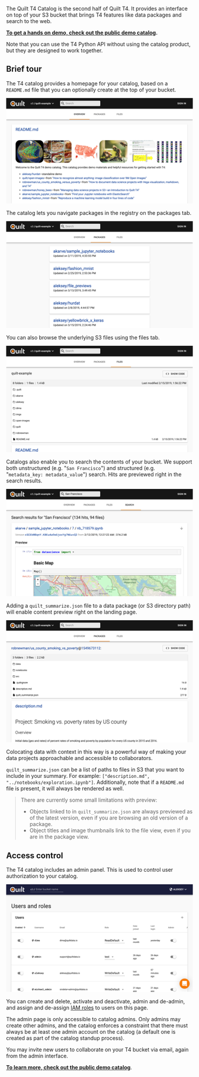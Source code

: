 The Quilt T4 Catalog is the second half of Quilt T4. It provides an interface on top of your S3 bucket that brings T4 features like data packages and search to the web.

**[To get a hands on demo, check out the public demo catalog](https://allencell.quiltdata.com/b/quilt-example).**

Note that you can use the T4 Python API without using the catalog product, but they are designed to work together.

## Brief tour

The T4 catalog provides a homepage for your catalog, based on a `README.md` file that you can optionally create at the top of your bucket.

![](../imgs/catalog_homepage.png)

The catalog lets you navigate packages in the registry on the packages tab.

![](../imgs/catalog_packages_tab.png)

You can also browse the underlying S3 files using the files tab.

![](../imgs/catalog_files_tab.png)

Catalogs also enable you to search the contents of your bucket. We support both unstructured  (e.g. "`San Francisco`") and structured (e.g. "`metadata_key: metadata_value`") search. Hits are previewed right in the search results.

![](../imgs/catalog_search.png)

Adding a `quilt_summarize.json` file to a data package (or S3 directory path) will enable content preview right on the landing page.

![](../imgs/catalog_package_landing_page.png)

Colocating data with context in this way is a powerful way of making your data projects approachable and accessible to collaborators.

`quilt_summarize.json` can be a list of paths to files in S3 that you want to include in your summary. For example: `["description.md", "../notebooks/exploration.ipynb"]`. Additionally, note that if a `README.md` file is present, it will always be rendered as well.

> There are currently some small limitations with preview:
>
> * Objects linked to in `quilt_summarize.json` are always previewed as of the latest version, even if you are browsing an old version of a package.
> * Object titles and image thumbnails link to the file view, even if you are in the package view.

## Access control

The T4 catalog includes an admin panel. This is used to control user authorization to your catalog.

![](../imgs/catalog_admin_panel.png)

You can create and delete, activate and deactivate, admin and de-admin, and assign and de-assign [IAM roles](https://docs.aws.amazon.com/IAM/latest/UserGuide/id_roles.html) to users on this page.

The admin page is only accessible to catalog admins. Only admins may create other admins, and the catalog enforces a constraint that there must always be at least one admin account on the catalog (a default one is created as part of the catalog standup process).

You may invite new users to collaborate on your T4 bucket via email, again from the admin interface.

**[To learn more, check out the public demo catalog](https://allencell.quiltdata.com/b/quilt-example)**.